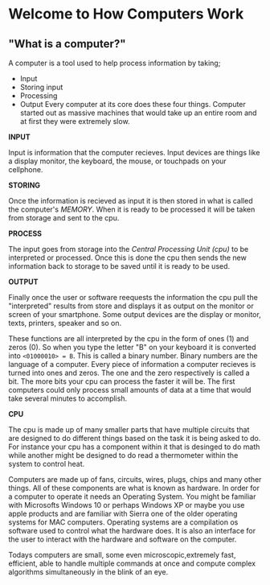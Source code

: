 # Welcome to How Computers Work

## "What is a computer?"

A computer is a tool used to help process information by taking;
- Input
- Storing input
- Processing
- Output
Every computer at its core does these four things. Computer started out as massive machines that would take up an entire room and at first they were extremely slow.

**INPUT**

Input is information that the computer recieves. Input devices are things like a display monitor, the keyboard, the mouse, or touchpads on your cellphone. 

**STORING**

Once the information is recieved as input it is then stored in what is called the computer's *MEMORY*. When it is ready to be processed it will be taken from storage and sent to the cpu.

**PROCESS**

The input goes from storage into the *Central Processing Unit (cpu)* to be interpreted or processed. Once this is done the cpu then sends the new information back to storage to be saved until it is ready to be used. 

**OUTPUT**

Finally once the user or software reequests the information the cpu pull the "interpreted" results from store and displays it as output on the monitor or screen of your smartphone. Some output devices are the display or monitor, texts, printers, speaker and so on.

These functions are all interpreted by the cpu in the form of ones (1) and zeros (0). So when you type the letter "B" on your keyboard it is converted into ```<01000010> = B```. This is called a binary number. Binary numbers are the language of a computer. Every piece of information a computer recieves is turned into ones and zeros. The one and the zero respectively is called a bit. The more bits your cpu can process the faster it will be. The first computers could only process small amounts of data at a time that would take several minutes to accomplish. 

**CPU**

The cpu is made up of many smaller parts that have multiple circuits that are designed to do different things based on the task it is being asked to do. For instance your cpu has a component within it that is desinged to do math while another might be designed to do read a thermometer within the system to control heat. 

Computers are made up of fans, circuits, wires, plugs, chips and many other things. All of these components are what is known as hardware. In order for a computer to operate it needs an Operating System. You might be familiar with Microsofts Windows 10 or perhaps Windows XP or maybe you use apple products and are familiar with Sierra one of the older operating systems for MAC computers. Operating systems are a compilation os software used to control what the hardware does. It is also an interface for the user to interact with the hardware and software on the computer. 

 Todays computers are small, some even microscopic,extremely fast, efficient, able to handle multiple commands at once and compute complex algorithms simultaneously in the blink of an eye.